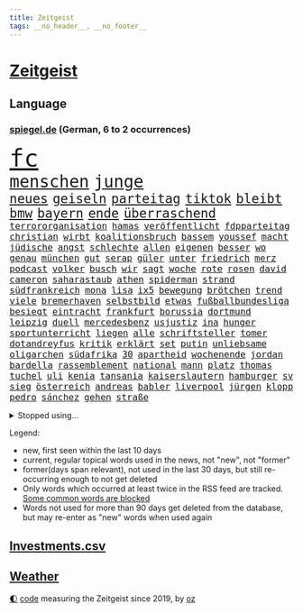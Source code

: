 ```yaml
---
title: Zeitgeist
tags: __no_header__, __no_footer__
---
```


# [Zeitgeist](https://oliz.io/zeitgeist/)

## Language

<h3><a href="https://www.spiegel.de" target="_blank">spiegel.de</a> (German, 6 to 2 occurrences)</h3>
<p style="font-family:monospace">
<span style="font-size:32pt"><a href="news_links.html#fc" class="current">fc</a></span>
<br>
<span style="font-size:22pt"><a href="news_links.html#menschen" class="current">menschen</a></span>
<span style="font-size:22pt"><a href="news_links.html#junge" class="current">junge</a></span>
<br>
<span style="font-size:17pt"><a href="news_links.html#neues" class="current">neues</a></span>
<span style="font-size:17pt"><a href="news_links.html#geiseln" class="current">geiseln</a></span>
<span style="font-size:17pt"><a href="news_links.html#parteitag" class="current">parteitag</a></span>
<span style="font-size:17pt"><a href="news_links.html#tiktok" class="current">tiktok</a></span>
<span style="font-size:17pt"><a href="news_links.html#bleibt" class="current">bleibt</a></span>
<span style="font-size:17pt"><a href="news_links.html#bmw" class="current">bmw</a></span>
<span style="font-size:17pt"><a href="news_links.html#bayern" class="current">bayern</a></span>
<span style="font-size:17pt"><a href="news_links.html#ende" class="current">ende</a></span>
<span style="font-size:17pt"><a href="news_links.html#überraschend" class="current">überraschend</a></span>
<br>
<span style="font-size:12pt"><a href="news_links.html#terrororganisation" class="current">terrororganisation</a></span>
<span style="font-size:12pt"><a href="news_links.html#hamas" class="current">hamas</a></span>
<span style="font-size:12pt"><a href="news_links.html#veröffentlicht" class="current">veröffentlicht</a></span>
<span style="font-size:12pt"><a href="news_links.html#fdpparteitag" class="new">fdpparteitag</a></span>
<span style="font-size:12pt"><a href="news_links.html#christian" class="current">christian</a></span>
<span style="font-size:12pt"><a href="news_links.html#wirbt" class="current">wirbt</a></span>
<span style="font-size:12pt"><a href="news_links.html#koalitionsbruch" class="new">koalitionsbruch</a></span>
<span style="font-size:12pt"><a href="news_links.html#bassem" class="new">bassem</a></span>
<span style="font-size:12pt"><a href="news_links.html#youssef" class="new">youssef</a></span>
<span style="font-size:12pt"><a href="news_links.html#macht" class="current">macht</a></span>
<span style="font-size:12pt"><a href="news_links.html#jüdische" class="current">jüdische</a></span>
<span style="font-size:12pt"><a href="news_links.html#angst" class="current">angst</a></span>
<span style="font-size:12pt"><a href="news_links.html#schlechte" class="current">schlechte</a></span>
<span style="font-size:12pt"><a href="news_links.html#allen" class="current">allen</a></span>
<span style="font-size:12pt"><a href="news_links.html#eigenen" class="current">eigenen</a></span>
<span style="font-size:12pt"><a href="news_links.html#besser" class="current">besser</a></span>
<span style="font-size:12pt"><a href="news_links.html#wo" class="current">wo</a></span>
<span style="font-size:12pt"><a href="news_links.html#genau" class="current">genau</a></span>
<span style="font-size:12pt"><a href="news_links.html#münchen" class="current">münchen</a></span>
<span style="font-size:12pt"><a href="news_links.html#gut" class="current">gut</a></span>
<span style="font-size:12pt"><a href="news_links.html#serap" class="new">serap</a></span>
<span style="font-size:12pt"><a href="news_links.html#güler" class="new">güler</a></span>
<span style="font-size:12pt"><a href="news_links.html#unter" class="current">unter</a></span>
<span style="font-size:12pt"><a href="news_links.html#friedrich" class="current">friedrich</a></span>
<span style="font-size:12pt"><a href="news_links.html#merz" class="current">merz</a></span>
<span style="font-size:12pt"><a href="news_links.html#podcast" class="current">podcast</a></span>
<span style="font-size:12pt"><a href="news_links.html#volker" class="current">volker</a></span>
<span style="font-size:12pt"><a href="news_links.html#busch" class="new">busch</a></span>
<span style="font-size:12pt"><a href="news_links.html#wir" class="current">wir</a></span>
<span style="font-size:12pt"><a href="news_links.html#sagt" class="current">sagt</a></span>
<span style="font-size:12pt"><a href="news_links.html#woche" class="current">woche</a></span>
<span style="font-size:12pt"><a href="news_links.html#rote" class="current">rote</a></span>
<span style="font-size:12pt"><a href="news_links.html#rosen" class="new">rosen</a></span>
<span style="font-size:12pt"><a href="news_links.html#david" class="current">david</a></span>
<span style="font-size:12pt"><a href="news_links.html#cameron" class="current">cameron</a></span>
<span style="font-size:12pt"><a href="news_links.html#saharastaub" class="current">saharastaub</a></span>
<span style="font-size:12pt"><a href="news_links.html#athen" class="current">athen</a></span>
<span style="font-size:12pt"><a href="news_links.html#spiderman" class="new">spiderman</a></span>
<span style="font-size:12pt"><a href="news_links.html#strand" class="current">strand</a></span>
<span style="font-size:12pt"><a href="news_links.html#südfrankreich" class="current">südfrankreich</a></span>
<span style="font-size:12pt"><a href="news_links.html#mona" class="current">mona</a></span>
<span style="font-size:12pt"><a href="news_links.html#lisa" class="current">lisa</a></span>
<span style="font-size:12pt"><a href="news_links.html#ix5" class="new">ix5</a></span>
<span style="font-size:12pt"><a href="news_links.html#bewegung" class="current">bewegung</a></span>
<span style="font-size:12pt"><a href="news_links.html#brötchen" class="new">brötchen</a></span>
<span style="font-size:12pt"><a href="news_links.html#trend" class="current">trend</a></span>
<span style="font-size:12pt"><a href="news_links.html#viele" class="current">viele</a></span>
<span style="font-size:12pt"><a href="news_links.html#bremerhaven" class="new">bremerhaven</a></span>
<span style="font-size:12pt"><a href="news_links.html#selbstbild" class="current">selbstbild</a></span>
<span style="font-size:12pt"><a href="news_links.html#etwas" class="current">etwas</a></span>
<span style="font-size:12pt"><a href="news_links.html#fußballbundesliga" class="current">fußballbundesliga</a></span>
<span style="font-size:12pt"><a href="news_links.html#besiegt" class="current">besiegt</a></span>
<span style="font-size:12pt"><a href="news_links.html#eintracht" class="current">eintracht</a></span>
<span style="font-size:12pt"><a href="news_links.html#frankfurt" class="current">frankfurt</a></span>
<span style="font-size:12pt"><a href="news_links.html#borussia" class="current">borussia</a></span>
<span style="font-size:12pt"><a href="news_links.html#dortmund" class="current">dortmund</a></span>
<span style="font-size:12pt"><a href="news_links.html#leipzig" class="current">leipzig</a></span>
<span style="font-size:12pt"><a href="news_links.html#duell" class="current">duell</a></span>
<span style="font-size:12pt"><a href="news_links.html#mercedesbenz" class="new">mercedesbenz</a></span>
<span style="font-size:12pt"><a href="news_links.html#usjustiz" class="current">usjustiz</a></span>
<span style="font-size:12pt"><a href="news_links.html#ina" class="new">ina</a></span>
<span style="font-size:12pt"><a href="news_links.html#hunger" class="current">hunger</a></span>
<span style="font-size:12pt"><a href="news_links.html#sportunterricht" class="current">sportunterricht</a></span>
<span style="font-size:12pt"><a href="news_links.html#liegen" class="current">liegen</a></span>
<span style="font-size:12pt"><a href="news_links.html#alle" class="current">alle</a></span>
<span style="font-size:12pt"><a href="news_links.html#schriftsteller" class="current">schriftsteller</a></span>
<span style="font-size:12pt"><a href="news_links.html#tomer" class="new">tomer</a></span>
<span style="font-size:12pt"><a href="news_links.html#dotandreyfus" class="new">dotandreyfus</a></span>
<span style="font-size:12pt"><a href="news_links.html#kritik" class="current">kritik</a></span>
<span style="font-size:12pt"><a href="news_links.html#erklärt" class="current">erklärt</a></span>
<span style="font-size:12pt"><a href="news_links.html#set" class="current">set</a></span>
<span style="font-size:12pt"><a href="news_links.html#putin" class="current">putin</a></span>
<span style="font-size:12pt"><a href="news_links.html#unliebsame" class="new">unliebsame</a></span>
<span style="font-size:12pt"><a href="news_links.html#oligarchen" class="current">oligarchen</a></span>
<span style="font-size:12pt"><a href="news_links.html#südafrika" class="current">südafrika</a></span>
<span style="font-size:12pt"><a href="news_links.html#30" class="current">30</a></span>
<span style="font-size:12pt"><a href="news_links.html#apartheid" class="new">apartheid</a></span>
<span style="font-size:12pt"><a href="news_links.html#wochenende" class="current">wochenende</a></span>
<span style="font-size:12pt"><a href="news_links.html#jordan" class="current">jordan</a></span>
<span style="font-size:12pt"><a href="news_links.html#bardella" class="new">bardella</a></span>
<span style="font-size:12pt"><a href="news_links.html#rassemblement" class="current">rassemblement</a></span>
<span style="font-size:12pt"><a href="news_links.html#national" class="current">national</a></span>
<span style="font-size:12pt"><a href="news_links.html#mann" class="current">mann</a></span>
<span style="font-size:12pt"><a href="news_links.html#platz" class="current">platz</a></span>
<span style="font-size:12pt"><a href="news_links.html#thomas" class="current">thomas</a></span>
<span style="font-size:12pt"><a href="news_links.html#tuchel" class="current">tuchel</a></span>
<span style="font-size:12pt"><a href="news_links.html#uli" class="current">uli</a></span>
<span style="font-size:12pt"><a href="news_links.html#kenia" class="current">kenia</a></span>
<span style="font-size:12pt"><a href="news_links.html#tansania" class="new">tansania</a></span>
<span style="font-size:12pt"><a href="news_links.html#kaiserslautern" class="current">kaiserslautern</a></span>
<span style="font-size:12pt"><a href="news_links.html#hamburger" class="current">hamburger</a></span>
<span style="font-size:12pt"><a href="news_links.html#sv" class="current">sv</a></span>
<span style="font-size:12pt"><a href="news_links.html#sieg" class="current">sieg</a></span>
<span style="font-size:12pt"><a href="news_links.html#österreich" class="current">österreich</a></span>
<span style="font-size:12pt"><a href="news_links.html#andreas" class="current">andreas</a></span>
<span style="font-size:12pt"><a href="news_links.html#babler" class="new">babler</a></span>
<span style="font-size:12pt"><a href="news_links.html#liverpool" class="current">liverpool</a></span>
<span style="font-size:12pt"><a href="news_links.html#jürgen" class="current">jürgen</a></span>
<span style="font-size:12pt"><a href="news_links.html#klopp" class="current">klopp</a></span>
<span style="font-size:12pt"><a href="news_links.html#pedro" class="current">pedro</a></span>
<span style="font-size:12pt"><a href="news_links.html#sánchez" class="new">sánchez</a></span>
<span style="font-size:12pt"><a href="news_links.html#gehen" class="current">gehen</a></span>
<span style="font-size:12pt"><a href="news_links.html#straße" class="current">straße</a></span>
</p>
<details>
<summary>Stopped using...</summary>
<p class="former" style="font-size:12pt">
entwicklungen(1283) gefährliche(1283) äußern(1283) jemand(1282) atmosphäre(1281) ard(1280) fahrzeuge(1280) kündigen(1280) trauer(1280) uspräsidenten(1280) verlängern(1280) verschoben(1280) angeblichen(1279) flüchtlinge(1279) gemeldet(1279) künftigen(1279) nachfolge(1279) nachfolger(1279) persönliche(1279) portugal(1279) berufung(1278) bruder(1278) gefährlichen(1278) kabinett(1278) rest(1278) sprache(1278) beispielen(1277) draußen(1277) kolumnist(1277) kraftvoll(1277) nigeria(1277) normal(1277) protestiert(1277) rückschlag(1277) schwedische(1277) coronavirus(1276) dokumente(1276) einstigen(1276) klima(1276) längere(1276) nein(1276) stolz(1276) städte(1276) zuversicht(1276) aussage(1275) benzin(1275) coronakrise(1275) energien(1275) entschuldigt(1275) nominiert(1275) ungarns(1275) engagement(1274) i(1274) infektionen(1274) jüngeren(1274) lebte(1274) warschau(1274) erwägt(1273) institut(1273) kollaps(1273) null(1273) schwierigkeiten(1273) strecke(1273) vergessen(1273) zahlreichen(1273) nordsee(1272) teilnehmer(1272) trainieren(1272) 50000(1271) 65(1271) erkrankung(1271) fußballprofi(1271) leichen(1271) mitteln(1271) oliver(1271) pflege(1271) verschieben(1271) weite(1271) zählen(1271) gehalten(1270) jagd(1270) übernahme(1270) sicherte(1269) vertrauen(1269) belarussische(1268) schüssen(1268) verpasst(1268) ausmaß(1267) kanzleramt(1267) missbraucht(1267) überholt(1267) halb(1265) sache(1264) vorgestellt(1264) wies(1263) genauso(1262) kim(1262) distanziert(1261) mieten(1261) em(1259) sozialdemokraten(1259) parallelen(1258) umgeht(1258) eigenes(1257) nachfrage(1257) abgelehnt(1256) offenbart(1256) führenden(1255) schießen(1255) harten(1254) mission(1254) bestmarke(1251) freiwillig(1251) sitzung(1251) entschuldigung(1249) verpasste(1234) verdoppelt(1222) missbrauchs(1221) hitler(1218) heidelberg(1189) rein(1136) enthalten(1086) verlag(1086) charles(1082) drohende(1038) ausnahme(1021) gremium(986) polnischen(983) wellen(980) schwarz(966) umkämpften(965) gehälter(943) fifa(942) gefiel(934) games(926) millionenhöhe(920) demo(919) abkommen(916) krankenkassen(914) jährlich(908) empfehlen(905) hendrik(902) 41(893) härte(889) schülerin(882) fußballs(876) coaching(872) laura(866) außenministerium(863) gefechte(832) bat(830) ben(820) beschäftigen(819) zusammenhalt(817) bonn(811) explosionen(810) streik(803) umfragen(793) oppositionellen(777) samt(773) jennifer(768) gebiete(763) schneiden(760) erneuerbare(756) langsam(750) starkes(744) besetzten(736) jack(718) hammer(710) dahin(705) export(705) unterlag(696) suchte(693) chefs(685) debattiert(685) exuspräsident(684) stockholm(681) schwächen(679) iii(677) belegt(673) kühnert(673) sexuell(667) misshandelt(662) wozu(655) partnerin(650) entschuldigen(644) fassungslos(639) eigentliche(627) studentin(609) ganzes(604) hände(602) herunter(598) töne(594) träumt(592) nackt(587) kita(585) erzielte(584) überreste(584) quer(565) kollege(562) eingeschaltet(561) hit(549) spaltet(548) pjöngjang(540) taucher(534) karriereberaterin(532) umfassende(526) abgeben(522) überzeugte(521) ausgemacht(514) spielzeug(514) one(513) bedienen(512) ig(509) metall(509) singt(505) überlebende(502) dfbelf(496) strafanzeige(491) durcheinander(490) kurzzeitig(488) mächtige(487) jong(486) un(486) gekündigt(480) rammt(476) kulturkampf(475) opfers(473) gebühren(462) plätze(459) statistik(455) emotionale(452) 18jähriger(451) fahrbahn(443) wettlauf(439) alcaraz(436) jene(436) 140(428) eskalierte(426) bär(425) panik(421) 51(419) loswerden(417) stillstand(415) wahlsieger(415) verzögerung(414) arbeitskampf(410) geschnappt(410) instituts(409) ausflug(407) menschliche(406) rio(400) ankommen(397) duisburg(394) gestreikt(394) wagenknechts(394) transformation(389) eingeladen(388) hollywoodstar(384) optionen(383) bezieht(382) denkmal(380) dürren(380) parteichefin(377) w(377) geschwächt(376) errichten(375) 2027(373) heimlich(371) wiedergewählt(369) länderspiele(368) produkt(368) gekürt(367) linkspartei(367) arten(366) drohte(365) 13jährige(364) lebenden(360) arbeitswelt(356) lina(356) solar(356) staatsbürger(356) stuft(355) massenhaft(353) beine(351) kolleginnen(351) gedenkt(350) luxus(349) ost(347) belgische(344) ikone(343) eingeschlagen(342) auffällig(341) beteiligte(334) gelernt(334) berühmtesten(333) miese(333) filmbranche(332) radikalisierung(331) institute(330) gegnern(329) heiklen(329) 9(327) drang(327) massen(323) protestierten(322) beruft(321) neuwahlen(319) popp(316) achtjährige(315) bekennt(315) entgehen(315) open(314) cool(308) würdigung(307) gestrandet(306) leichte(304) blockierte(303) abenteuer(301) bundesagentur(301) abschaffen(295) trauma(295) bundesarbeitsgericht(294) missstände(293) errichtet(292) reiner(292) vorlegen(289) spaghetti(286) vorbilder(286) gesellschaftliche(285) telefon(285) drückt(282) 30jähriger(281) anteile(281) warnungen(281) weltspitze(281) landeshauptstadt(280) gleichermaßen(279) massiver(278) nationalteam(278) werner(278) strafverfahren(277) dfbfrauen(275) burger(273) essener(273) soziologe(273) effizienter(272) goldene(269) metropole(264) realistisch(261) perfide(260) heim(258) erstaunlich(257) geglückt(257) terroranschläge(257) geleistet(256) iphone(256) andré(255) angabe(254) entstand(250) geflohen(250) kindesmissbrauch(250) angefeindet(249) südkoreanische(247) unerwartete(247) monatelange(246) inka(245) geprüft(243) kranke(241) beschwört(240) debütant(240) reinen(239) chancenlos(237) sichergestellt(237) exfrau(235) hebel(235) bestens(234) verglichen(234) fußballweltverband(233) andauern(232) repression(232) ticketpreise(232) tätig(231) unbeeindruckt(228) hall(226) betrag(225) makeup(225) karrierecoach(224) franziska(223) gewechselt(221) jugendorganisation(218) vorstände(217) rki(215) evergrande(214) immobilienkrise(213) thiel(211) indiz(210) attentäter(208) verbannen(207) beschwert(206) düsteren(206) glänzt(206) son(205) 23jährigen(204) digitaler(204) spdgeneralsekretär(204) bezug(203) müde(203) noten(203) tauchen(203) frisches(202) filmpreis(201) peinliche(201) sexualisierten(201) appellieren(199) gelobt(199) mitmenschen(198) angeführt(196) berüchtigte(196) estlands(196) kallas(196) kritikerin(195) erstaunliche(194) kräftiger(194) kubicki(194) reifen(194) chip(193) widmete(193) baute(192) denver(192) kehrtwende(191) weitreichenden(190) millionensumme(189) geschäftspartner(188) grenzregion(187) leitzins(187) längerem(187) verschickt(187) tolle(186) 54jähriger(185) einlegen(185) bahnsteig(184) betriebsrat(184) militäroffensive(183) bist(182) mittwochmorgen(182) kanadier(181) südchinesischen(181) belgrad(178) irreguläre(178) mars(178) gefüllt(177) absichtlich(176) geregelt(176) olympiaqualifikation(176) husten(175) schuster(175) größenwahn(174) tanzen(174) unterscheidet(174) angerufen(173) exemplare(173) geschleudert(173) überfüllten(173) bas(172) bundestagspräsidentin(172) bärbel(172) stadtzentrum(172) krebsdiagnose(171) kongress(170) oberlandesgericht(169) hoffnungszeichen(168) wiedervereinigung(167) uneins(166) bodenoffensive(165) gewähren(165) normale(165) angeschlagen(164) europameisterschaft(164) raketenbeschuss(164) spender(164) überfielen(164) dreistellige(163) eingedrungen(162) nordwesten(162) regierungserklärung(160) vulkanausbruch(160) angespannten(159) solange(158) cottbus(157) flensburg(157) enttäuschen(156) luxushotel(156) raketenangriffen(156) versammelt(156) afghanen(155) staatssekretärin(154) tatortvote(154) mogelpackung(153) versperrt(153) baukosten(152) düpiert(149) exportiert(149) südchinesisches(149) häme(148) unterschätzt(148) bahnkunden(147) crown(147) freiem(147) furchtbar(147) gefeierte(147) claus(146) einschnitte(146) gdlchef(146) lernte(146) lokführergewerkschaft(146) netzbetreiber(146) veränderung(146) weselsky(146) nationalmannschaftskapitän(145) anreize(144) db(144) bewacht(143) erwünscht(143) kanzlerkandidat(143) neffe(143) oppositionspartei(143) spendet(141) 60000(140) gesundheitsbehörde(140) spdfraktionschef(140) sprit(140) haderte(139) natopartner(139) bedingt(138) geräten(138) staatsoberhaupt(138) lieferkettengesetz(137) 240(136) portugals(135) wisconsin(135) eingestürzten(134) kündigungen(134) lokführern(134) stichwaffe(134) empathie(133) kleider(133) lebensstil(133) nürnberger(133) verlagern(133) diverse(132) bertelsmann(131) brutalität(131) clarke(131) gazas(131) psychologe(131) zerschlagung(131) toleranz(129) dfbteam(128) verstaatlichung(128) janeiro(127) mutmaßlichem(127) vollzieht(127) durchgang(126) ernsthaft(126) prägenden(126) ließe(125) mehrwertsteuersatz(125) orbáns(125) taugt(125) fördere(124) geplantes(124) oscars(124) vernunft(123) versteigern(123) flaggen(122) skigebiet(122) gebilligt(121) genügend(120) usverteidigungsminister(120) landwirtschaftsminister(119) odessa(119) vermittlungsausschuss(119) wachstumschancengesetz(119) argument(118) berufsgruppen(118) demnächst(118) neuseelands(118) portemonnaie(118) renten(118) tina(118) verfallen(118) dauerkrise(117) heimischen(117) kühe(117) notlage(117) sängerinnen(117) straftäter(116) erstarken(115) freddie(114) güterverkehr(114) mercury(114) stoffe(114) zeitdruck(114) förderprogramme(113) legende(113) catherine(112) hebamme(112) natopartnern(112) strompreisen(112) blockbuster(111) buchempfehlungen(111) gesamtweltcup(111) gier(111) konservativer(111) zone(111) eingeschlossenen(110) einstufung(110) konstantin(110) zeitalter(110) zuversichtlich(110) agentur(109) beigelegt(109) falle(109) roberts(109) versteht(109) inhaftierten(108) masterplan(108) onlinehändler(108) aktiviert(107) präsidentschaftswahlen(107) teamkollegen(107) abende(106) amtierende(106) brasilianische(106) eiskunstlauf(106) fernzüge(106) arbeitgebern(105) beschränken(105) inhaftiert(105) kernenergie(104) staatssekretär(104) verzicht(104) 1945(103) grandslamsiegerin(103) interessieren(103) shoppingapp(103) temu(103) tiefsten(103) whistleblower(103) wohnhausbrand(103) prägende(102) schritte(102) verkünden(102) zunehmende(102) angezweifelt(101) anzugreifen(101) dreyer(101) gezahlt(101) postete(101) toni(101) weggefährten(101) agrardiesel(100) kroos(100) belastungen(99) boerne(99) mikro(99) nominierungen(99) finanziellen(98) länderkammer(98) machtwechsel(98) medienhäuser(98) viereinhalb(98) bernhard(97) bundeswehrsoldaten(97) designs(97) gerissen(97) high(97) stürmt(97) cavallo(96) banksy(95) erkranken(95) vorgänge(95) belgorod(94) uspräsidentschaftswahl(94) westukraine(94) socken(93) verwendung(93) masters(92) pavlović(92) 118(91) ausgelagert(91) begegnen(91) eughurteil(91) hausbesitzer(91) kulturbetriebs(91) provokationen(91) dämon(90) fossil(90) gaspreise(90) hoheitsansprüche(90) huthimilizen(90) jensen(90) meeresgebiet(90) transaktion(90) berufe(89) eigentum(89) kinderpornografie(89) muskeln(89) preiswerte(89) starre(89) überschatten(89) 136(88) brennende(88) fritz(88) jeans(88) nvidia(88) taipeh(88) wundersame(88) 1980(87) wofür(87) bekennerschreiben(86) betreuung(86) kunstwerk(86) nussbaum(86) pazifik(86) terrorverdächtige(86) vorm(86) abfahrt(85) altbau(85) artillerie(85) brasilianer(85) britin(85) cdu/csu(85) luftraumverletzung(85) oregon(85) 53jähriger(84) kommando(84) neuwahl(84) regalen(84) wilhelm(84) bienen(83) gesetzliche(83) leichtes(83) umarmt(83) verschuldet(83) abbringen(82) ardserie(82) exmann(82) sparpläne(82) badenwürttembergischen(81) cotrainer(81) elisabeth(81) ferien(81) helme(81) spitzenkoch(81) kabul(80) chrome(79) expolizist(79) schmecken(79) brüllende(78) gefürchtet(78) stromausfälle(78) anreiz(77) dankbarkeit(77) generals(77) hoteliers(77) livestreams(77) mehrjährige(77) privates(77) protestierende(77) stau(77) täters(77) zero(77) dreh(76) gepäck(76) hermès(76) justizministerium(76) remigration(76) remigrationstreffen(76) rückwirkend(76) stürmten(76) testspiele(76) verließen(76) weiblicher(76) zulasten(76) zurückzukehren(76) 2009(75) christdemokrat(75) cnn(75) gewaltiger(75) giftigsten(75) glücklose(75) hebei(75) himmels(75) homöopathie(75) homöopathische(75) luca(75) medizinisches(75) schusswaffen(75) zögerlich(75) überfüllte(75) alaskaairlinesboeing(74) einigem(74) immobilienkredite(74) energieministerin(73) losgehen(73) magull(73) etlicher(72) parallelwelt(72) ruandamodell(72) unonothilfekoordinator(72) vorankommen(72) anwesend(71) ausgang(71) frühes(71) gekracht(71) marlene(71) zweieinhalb(71) agrardieselsubventionen(70) bauerndemos(70) flugtaxis(70) gras(70) grundsatz(70) jobcentern(70) komplexen(70) saul(70) sexarbeiterin(70) taurus(70) uskonkurrenten(70) anwaltskosten(69) dominant(69) gleichaltrigen(69) mäzen(69) rallye(69) reemtsma(69) sozialforschung(69) überraschen(69) bundestrainers(68) burkhard(68) gegenmaßnahmen(68) scheidet(68) terrormiliz(68) argumente(67) entlastungen(67) getreide(67) handballer(67) krebskrank(67) lautstark(67) londons(67) neuheiten(67) stillstehen(67) stöbern(67) unbezahlbar(67) angehen(66) ausprobieren(66) finanzielle(66) hochrangige(66) jugendtrainer(66) mails(66) mitteilte(66) sondersitzung(66) vergleichbare(66) 2050(65) abwehren(65) ball(65) funktion(65) shein(65) unwort(65) werks(65) zerrissen(65) überzeugendem(65) anonymen(64) do(64) gefühlen(64) grandslamturnier(64) grünenministerin(64) hauptgründe(64) kommunisten(64) lästert(64) palmen(64) riesenslalom(64) asiatischen(63) aufgespürt(63) biodiesel(63) stromausfällen(63) verkehrschaos(63) wohlstands(63) blenden(62) ergangen(62) erleichtert(62) gegenentwurf(62) gelegentlich(62) heißluftballon(62) lifte(62) russisch(62) zusammenhängen(62) bezogen(61) hose(61) korallenriffe(61) riegel(61) taurusmarschflugkörper(61) wohnungsbrand(61) aryna(60) freigeben(60) mediathek(60) sabalenka(60) zeitweilig(60) ärztliche(60) anwalts(59) gigaset(59) sicherheitsdienst(59) sonderlich(59) wunschliste(59) 19jähriger(58) altmeister(58) auswechseln(58) liverpools(58) sacha(58) vermieter(58) verübte(58) zeugnis(58) angehoben(57) besonderer(57) mähroboter(57) studiert(57) french(56) grotesk(56) ideale(56) influencerinnen(56) montagmorgen(56) wilson(56) bildungssystem(55) dänischem(55) geparkte(55) umgekehrt(55) verteidigungsplan(55) atemnot(54) reichenhall(54) sapiens(54) streng(54) ausfahrt(53) menschheitsgeschichte(53) rückstände(53) unkonzentriert(53) verbraucherschutz(53) wildschwein(53) achtungserfolg(52) augenzeugin(52) auslieferung(52) fraglich(52) katalonien(52) parlamentspräsidentin(52) schrift(52) bedeutendsten(51) maßstäbe(51) passat(51) verschwindet(51) achtzigern(50) binden(50) erkrankten(50) fa(50) glückte(50) lebenslang(50) alternativlos(49) assange(49) benkopleite(49) einzufrieren(49) hing(49) immobilienkonzerns(49) wikileaksgründers(49) wochenlanger(49) zauber(49) ächzt(49) augenzeugen(48) ausgehandelte(48) beliefert(48) bundesstraße(48) geschwindigkeit(48) hanna(48) jahrzehntelange(48) vergütung(48) auseinanderliegen(47) ausgewählte(47) beschränkt(47) extinguishers(47) lufthansabodenpersonal(47) partnern(47) sinkenden(47) tee(47) tyre(47) usareise(47) verirrte(47) widerstände(47) 180000(46) gebote(46) absolviert(45) ampelfraktionen(45) compact(45) herkömmliche(45) oleksandr(45) posse(45) vermittler(45) weimarer(45) compactmagazin(44) einfachste(44) geiseldrama(44) vorgetäuschten(44) ansonsten(43) nickel(43) quarantäne(43) spontan(43) befürchtungen(42) gutbehrami(42) klärt(42) lara(42) schweizerin(42) terrors(42) wahrnehmen(42) genz(41) lohnausgleich(41) lösten(41) vorschrift(41) aktenzeichen(40) erhältlich(40) hereingefallen(40) kostenlosen(40) passant(40) 28jährigen(39) altersgrenze(39) aufheben(39) ewigkeit(39) haftet(39) intensive(39) klischees(39) nebenwirkungen(39) sabine(39) aufpreis(38) cordula(38) fußballbundesligisten(38) geheimdiensten(38) ohren(38) originelle(38) sophia(38) spektakels(38) unionschef(38) verletzungsbedingt(38) verpflichtungen(38) betriebsratswahl(37) bizarre(37) herrn(37) natomitglieder(37) sumoringer(37) washingtons(37) bear(36) berufsleben(36) euagrarpolitik(36) gewalttat(36) netten(36) sportartikelhersteller(36) topmodel(36) kaja(35) rollstuhl(35) schwerem(35) ursprung(35) vertragen(35) abwesenheit(34) ausrasten(34) mehrwertsteuersenkung(34) menschenrechtsaktivistin(34) verstorben(34) abwechslung(33) falschinformationen(33) komponenten(33) persönliches(33) rheinmetall(33) sportevents(33) vizebürgermeister(33) wikileaksgründer(33) alpha(32) dani(32) hysterische(32) klarmachen(32) skifahrerin(32) stabile(32) vorgegangen(32) komponist(31) landesverrat(31) mitmachen(31) begnügen(30) chefcoach(30) kremltruppen(30) kusminow(30) rückruf(30) tods(30) tränende(30) börsengang(29) fing(29) minderheitsregierung(29) organ(29) pendelt(29) tauruslieferung(29) thcgrenzwert(29) täuschen(29) bedrohten(28) biopics(28) deserteur(28) exfußballer(28) familienangehörige(28) fsb(28) kinderbüchern(28) krachte(28) niederländisches(28) philippinisches(28) rafterroristen(28) salzburg(28) zuschauerrolle(28) zweitligisten(28) einsammeln(27) ernstvolker(27) lohnsteigerungen(27) reddit(27) taurusmarschflugkörpern(27) vermutung(27) wahres(27) absperrungen(26) barbiefilm(26) internen(26) kriegsversehrten(26) masern(26) schicke(26) seiler(26) wasserstoffaffäre(26) zendaya(26) bahnt(25) gerührt(25) kippte(25) löhne(25) verbrechens(25) verwundbar(25) übergroße(25) schmerzhafte(24) speicherung(24) vertritt(24) zerbrachen(24) grundschüler(23) interest(23) verstörenden(23) ambitionierte(22) douglas(22) erfolgsaussichten(22) hansböcklerstiftung(22) jamal(22) komplizen(22) musiala(22) nemesis(22) raffinerie(22) strebte(22) theo(22) zecken(22) zwanziger(22) ablehnt(21) aufregende(21) erneuerbarer(21) flüchtlingen(21) forschungsinstitute(21) irina(21) kürze(21) signagläubiger(21) treppenhaus(21) trinkwasser(21) verurteilter(21) elterntaxis(20) garden(20) krankheitserreger(20) lunge(20) philosophie(20) rosiges(20) cochefin(19) idaho(19) verlagen(19) weltsicherheitsrat(19) übernachtet(19) alleingang(18) bundeswehrsoldat(18) cambridge(18) ersatz(18) filmschaffende(18) milliardärs(18) feministische(17) jünger(17) beitragszahler(16) gattung(16) lacht(16) montenegro(16) rennens(16) taurusleak(16) ungenutzt(16) wandels(16) wiedergutmachung(16) 18jährigen(15) 38jährige(15) argumentation(15) australischen(15) dianas(15) sulayem(15) ferkel(14) hinterlegt(14) lagerfeld(14) todesstoß(14) tvinterview(14) looks(13) populismus(13) rupert(13) stechen(13) verkehrsministerium(13) beschimpfen(12) flughafens(12) schlichter(12) titanic(12) 01(11) alters(11) kulinarik(11) schulkinder(11) schüren(11) steigflug(11) verfassungswidrig(11)
</p>
</details>
<p>Legend:
<ul>
<li><span class="new">new</span>, first seen within the last 10 days</li>
<li><span class="current">current</span>, regular topical words used in the news, not "new", not "former"</li>
<li><span class="former">former(days span relevant)</span>, not used in the last 30 days, but still re-occurring enough to not get deleted</li>
<li>Only words which occurred at least twice in the RSS feed are tracked. <a href="language/filters.py">Some common words are blocked</a></li>
<li>Words not used for more than 90 days get deleted from the database, but may re-enter as "new" words when used again</li>
</ul>
</p>

## [Investments](investments.html)[.csv](investments.csv)

## [Weather](weather.html)

<footer>
<a href="javascript:toggleTheme()" class="nav">🌓</a>
<a href="https://github.com/ooz/zeitgeist">code</a> measuring the Zeitgeist since 2019, by <a href="https://oliz.io">oz</a>
</footer>
